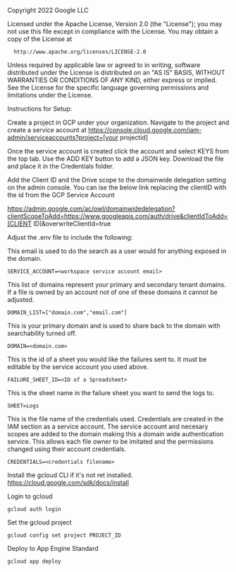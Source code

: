 Copyright 2022 Google LLC

Licensed under the Apache License, Version 2.0 (the "License");
you may not use this file except in compliance with the License.
You may obtain a copy of the License at

      http://www.apache.org/licenses/LICENSE-2.0

Unless required by applicable law or agreed to in writing, software
distributed under the License is distributed on an "AS IS" BASIS,
WITHOUT WARRANTIES OR CONDITIONS OF ANY KIND, either express or implied.
See the License for the specific language governing permissions and
limitations under the License.


Instructions for Setup:

Create a project in GCP under your organization. 
Navigate to the project and create a service account at https://console.cloud.google.com/iam-admin/serviceaccounts?project=[your projectid]

Once the service account is created click the account and select KEYS from the top tab. Use the ADD KEY button to add a JSON key. Download the file and place it in the Credentials folder. 

Add the Client ID and the Drive scope to the domainwide delegation setting on the admin console. You can ise the below link replacing the clientID with the id from the GCP Service Account

https://admin.google.com/ac/owl/domainwidedelegation?clientScopeToAdd=https://www.googleapis.com/auth/drive&clientIdToAdd=[CLIENT ID]&overwriteClientId=true


Adjust the .env file to include the following:

This email is used to do the search as a user would for anything exposed in the domain.
```
SERVICE_ACCOUNT=<workspace service account email> 
``` 

This list of domains represent your primary and secondary tenant domains. If a file is owned by an account not of one of these domains it cannot be adjusted. 
```
DOMAIN_LIST=["domain.com","email.com"]
```

This is your primary domain and is used to share back to the domain with searchability turned off. 
```
DOMAIN=<domain.com>
```

This is the id of a sheet you would like the failures sent to. It must be editable by the service account you used above.
```
FAILURE_SHEET_ID=<ID of a Spreadsheet>
```

This is the sheet name in the failure sheet you want to send the logs to. 
```
SHEET=Logs
```

This is the file name of the credentials used. Credentials are created in the IAM section as a service account. The service account and necesary scopes are added to the domain making this a domain wide authentication service. This allows each file owner to be imitated and the permissions changed using their account credentials. 
```
CREDENTIALS=<credentials filename>
```
Install the gcloud CLI if it's not ret installed. https://cloud.google.com/sdk/docs/install

Login to gcloud 
```
gcloud auth login
```
Set the gcloud project
```
gcloud config set project PROJECT_ID
```
Deploy to App Engine Standard
```
gcloud app deploy
```